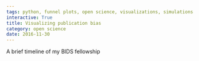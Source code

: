 ```yaml
---
tags: python, funnel plots, open science, visualizations, simulations
interactive: True
title: Visualizing publication bias
category: open science
date: 2016-11-30
---
```


A brief timeline of my BIDS fellowship
